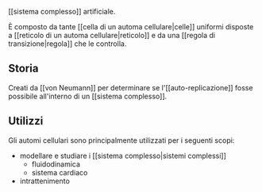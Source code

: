[[sistema complesso]] artificiale.

È composto da tante [[cella di un automa cellulare|celle]] uniformi disposte a [[reticolo di un automa cellulare|reticolo]] e da una [[regola di transizione|regola]] che le controlla.

## Storia

Creati da [[von Neumann]] per determinare se l'[[auto-replicazione]] fosse possibile all'interno di un [[sistema complesso]].

## Utilizzi

Gli automi cellulari sono principalmente utilizzati per i seguenti scopi:
- modellare e studiare i [[sistema complesso|sistemi complessi]]
	- fluidodinamica
	- sistema cardiaco
- intrattenimento